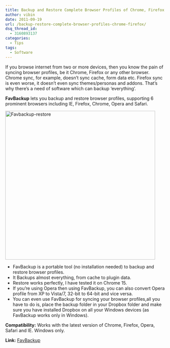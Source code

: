 ```yaml
---
title: Backup and Restore Complete Browser Profiles of Chrome, Firefox and IE
author: vibin
date: 2011-09-19
url: /backup-restore-complete-browser-profiles-chrome-firefox/
dsq_thread_id:
  - 3160893137
categories:
  - Tips
tags:
  - Software
---
```

If you browse internet from two or more devices, then you know the pain of syncing browser profiles, be it Chrome, Firefox or any other browser. Chrome sync, for example, doesn’t sync cache, form data etc. Firefox sync is even worse, it doesn’t even sync themes/personas and addons. That’s why there’s a need of software which can backup ‘everything’.

**FavBackup** lets you backup and restore browser profiles, supporting 6 prominent browsers including IE, Firefox, Chrome, Opera and Safari.

[<img class="wp-image-50177" style="padding-left: 0px;padding-right: 0px;margin-left: auto;margin-right: auto;padding-top: 0px;border-color: initial;border-style: initial;border-width: 0px" src="http://cdn.devilsworkshop.org/files/2011/09/Image-004_thumb1.png" alt="Favbackup-restore" width="472" height="469" border="0" />][1]

  * FavBackup is a portable tool (no installation needed) to backup and restore browser profiles.
  * It Backups almost everything, from cache to plugin data.
  * Restore works perfectly, I have tested it on Chrome 15.
  * If you’re using Opera then using FavBackup, you can also convert Opera profile from XP to Vista/7, 32-bit to 64-bit and vice versa.
  * You can even use FavBackup for syncing your browser profiles,all you have to do is, place the backup folder in your Dropbox folder and make sure you have installed Dropbox on all your Windows devices (as FavBackup works only in Windows).

**Compatibility:** Works with the latest version of Chrome, Firefox, Opera, Safari and IE. Windows only.

**Link:** <a href="http://www.favbrowser.com/backup/" onclick="_gaq.push(['_trackEvent', 'outbound-article', 'http://www.favbrowser.com/backup/', 'FavBackup']);" target="_blank">FavBackup</a>

 [1]: http://cdn.devilsworkshop.org/files/2011/09/Image-0041.png
